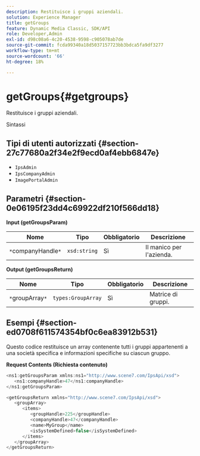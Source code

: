 ```yaml
---
description: Restituisce i gruppi aziendali.
solution: Experience Manager
title: getGroups
feature: Dynamic Media Classic, SDK/API
role: Developer,Admin
exl-id: d98c08a6-4c20-4538-9598-c905078ab7de
source-git-commit: fcda99340a18d5037157723bb3bdca5fa9df3277
workflow-type: tm+mt
source-wordcount: '66'
ht-degree: 18%

---
```


# getGroups{#getgroups}

Restituisce i gruppi aziendali.

Sintassi

## Tipi di utenti autorizzati {#section-27c77680a2f34e2f9ecd0af4ebb6847e}

* `IpsAdmin`
* `IpsCompanyAdmin`
* `ImagePortalAdmin`

## Parametri {#section-0e06195f23dd4c69922df210f566dd18}

**Input (getGroupsParam)**

| Nome | Tipo | Obbligatorio | Descrizione |
|---|---|---|---|
| `*`companyHandle`*` | `xsd:string` | Sì | Il manico per l&#39;azienda. |

**Output (getGroupsReturn)**

| Nome | Tipo | Obbligatorio | Descrizione |
|---|---|---|---|
| `*`groupArray`*` | `types:GroupArray` | Sì | Matrice di gruppi. |

## Esempi {#section-ed0708f611574354bf0c6ea83912b531}

Questo codice restituisce un array contenente tutti i gruppi appartenenti a una società specifica e informazioni specifiche su ciascun gruppo.

**Request Contents (Richiesta contenuto)**

```java
<ns1:getGroupsParam xmlns:ns1="http://www.scene7.com/IpsApi/xsd">
   <ns1:companyHandle>47</ns1:companyHandle>
</ns1:getGroupsParam>
```

```java
<getGroupsReturn xmlns="http://www.scene7.com/IpsApi/xsd">
   <groupArray>
      <items>
         <groupHandle>225</groupHandle>
         <companyHandle>47</companyHandle>
         <name>MyGroup</name>
         <isSystemDefined>false</isSystemDefined>
      </items>
   </groupArray>
</getGroupsReturn>
```
